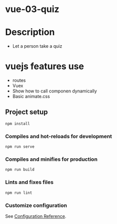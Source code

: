# vue-03-quiz
# Description
- Let a person take a quiz

# vuejs features use
- routes
- Vuex
- Show how to call componen dynamically
- Basic animate.css

## Project setup
```
npm install
```

### Compiles and hot-reloads for development
```
npm run serve
```

### Compiles and minifies for production
```
npm run build
```

### Lints and fixes files
```
npm run lint
```

### Customize configuration
See [Configuration Reference](https://cli.vuejs.org/config/).
